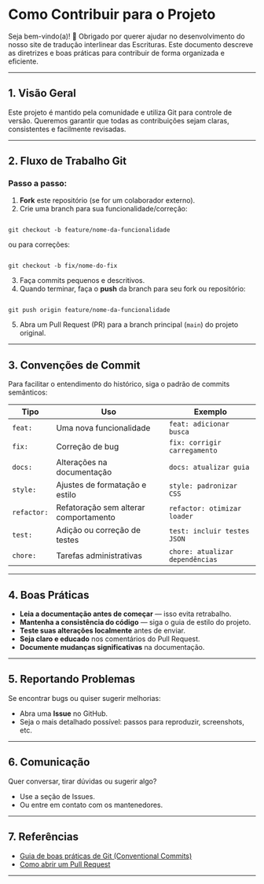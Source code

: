 # Como Contribuir para o Projeto

Seja bem-vindo(a)! 🙌 Obrigado por querer ajudar no desenvolvimento do nosso site de tradução interlinear das Escrituras. Este documento descreve as diretrizes e boas práticas para contribuir de forma organizada e eficiente.

---

## 1. Visão Geral

Este projeto é mantido pela comunidade e utiliza Git para controle de versão. Queremos garantir que todas as contribuições sejam claras, consistentes e facilmente revisadas.

---

## 2. Fluxo de Trabalho Git

### Passo a passo:

1. **Fork** este repositório (se for um colaborador externo).
2. Crie uma branch para sua funcionalidade/correção:

```

git checkout -b feature/nome-da-funcionalidade

```

ou para correções:

```

git checkout -b fix/nome-do-fix

```

3. Faça commits pequenos e descritivos.
4. Quando terminar, faça o **push** da branch para seu fork ou repositório:

```

git push origin feature/nome-da-funcionalidade

```

5. Abra um Pull Request (PR) para a branch principal (`main`) do projeto original.

---

## 3. Convenções de Commit

Para facilitar o entendimento do histórico, siga o padrão de commits semânticos:

| Tipo        | Uso                                   | Exemplo                         |
| ----------- | ------------------------------------- | ------------------------------- |
| `feat:`     | Uma nova funcionalidade               | `feat: adicionar busca`         |
| `fix:`      | Correção de bug                       | `fix: corrigir carregamento`    |
| `docs:`     | Alterações na documentação            | `docs: atualizar guia`          |
| `style:`    | Ajustes de formatação e estilo        | `style: padronizar CSS`         |
| `refactor:` | Refatoração sem alterar comportamento | `refactor: otimizar loader`     |
| `test:`     | Adição ou correção de testes          | `test: incluir testes JSON`     |
| `chore:`    | Tarefas administrativas               | `chore: atualizar dependências` |

---

## 4. Boas Práticas

- **Leia a documentação antes de começar** — isso evita retrabalho.
- **Mantenha a consistência do código** — siga o guia de estilo do projeto.
- **Teste suas alterações localmente** antes de enviar.
- **Seja claro e educado** nos comentários do Pull Request.
- **Documente mudanças significativas** na documentação.

---

## 5. Reportando Problemas

Se encontrar bugs ou quiser sugerir melhorias:

- Abra uma **Issue** no GitHub.
- Seja o mais detalhado possível: passos para reproduzir, screenshots, etc.

---

## 6. Comunicação

Quer conversar, tirar dúvidas ou sugerir algo?

- Use a seção de Issues.
- Ou entre em contato com os mantenedores.

---

## 7. Referências

- [Guia de boas práticas de Git (Conventional Commits)](https://www.conventionalcommits.org/pt-br/v1.0.0/)
- [Como abrir um Pull Request](https://docs.github.com/pt/pull-requests/collaborating-with-pull-requests)

---
